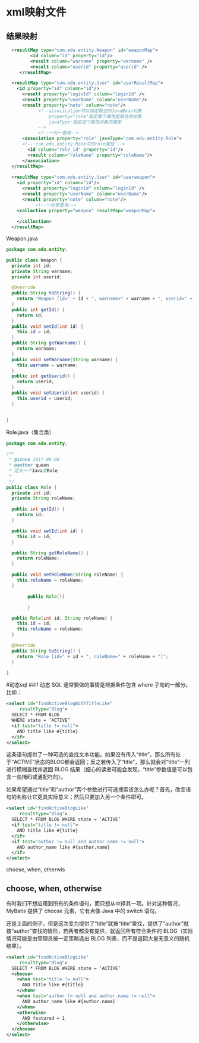 # xml映射文件

## 结果映射

```xml
  <resultMap type="com.edu.entity.Weapon" id="weaponMap">
         <id column="id" property="id"/>
         <result column="warname" property="warname" />
         <result column="userid" property="userid" />
     </resultMap>

  <resultMap type="com.edu.entity.User" id="userResultMap">
    <id property="id" column="id"/>
      <result property="loginId" column="loginId" />
      <result property="userName" column="userName"/>
      <result property="note" column="note"/>
            <!--assocication可以指定联合的JavaBean对象 
                property="role"指定哪个属性是联合的对象
                javaType:指定这个属性对象的类型
            -->
            <!--一对一查询-->
      <association property="role" javaType="com.edu.entity.Role">
      <!-- com.edu.entity.Role中的role属性 -->
        <id column="role_id" property="id"/>
        <result column="roleName" property="roleName"/>
      </association>
  </resultMap>
  
  <resultMap type="com.edu.entity.User" id="userweapon">
    <id property="id" column="id"/>
      <result property="loginId" column="loginId" />
      <result property="userName" column="userName"/>
      <result property="note" column="note"/>
           <!--一对多查询-->
    <collection property="weapon" resultMap="weaponMap">
   
    </collection>
  </resultMap>
```

Weapon.java

```java
package com.edu.entity;

public class Weapon {
  private int id;
  private String warname;
  private int userid;

  @Override
  public String toString() {
    return "Weapon [id=" + id + ", warname=" + warname + ", userid=" + userid + "]";
  }
  public int getId() {
    return id;
  }
  public void setId(int id) {
    this.id = id;
  }
  public String getWarname() {
    return warname;
  }
  public void setWarname(String warname) {
    this.warname = warname;
  }
  public int getUserid() {
    return userid;
  }
  public void setUserid(int userid) {
    this.userid = userid;
  }


}

```

Role.java（集合类）

```java
package com.edu.entity;

/**
 * @since 2017-08-08
 * @author queen
 * 定义一个Java类Role
 *
 */
public class Role {
  private int id;
  private String roleName;

  public int getId() {
    return id;
  }

  public void setId(int id) {
    this.id = id;
  }

  public String getRoleName() {
    return roleName;
  }

  public void setRoleName(String roleName) {
    this.roleName = roleName;
  }

        public Role(){

        }

  public Role(int id, String roleName) {
    this.id = id;
    this.roleName = roleName;
  }

  @Override
  public String toString() {
    return "Role [id=" + id + ", roleName=" + roleName + "]";
  }

}

```

#动态sql
##if
动态 SQL 通常要做的事情是根据条件包含 where 子句的一部分。比如：

```xml
<select id="findActiveBlogWithTitleLike"
     resultType="Blog">
  SELECT * FROM BLOG
  WHERE state = ‘ACTIVE’
  <if test="title != null">
    AND title like #{title}
  </if>
</select>
```

这条语句提供了一种可选的查找文本功能。如果没有传入“title”，那么所有处于“ACTIVE”状态的BLOG都会返回；反之若传入了“title”，那么就会对“title”一列进行模糊查找并返回 BLOG 结果（细心的读者可能会发现，“title”参数值是可以包含一些掩码或通配符的）。

如果希望通过“title”和“author”两个参数进行可选搜索该怎么办呢？首先，改变语句的名称让它更具实际意义；然后只要加入另一个条件即可。

```xml
<select id="findActiveBlogLike"
     resultType="Blog">
  SELECT * FROM BLOG WHERE state = ‘ACTIVE’
  <if test="title != null">
    AND title like #{title}
  </if>
  <if test="author != null and author.name != null">
    AND author_name like #{author.name}
  </if>
</select>
```

choose, when, otherwis

## choose, when, otherwise

有时我们不想应用到所有的条件语句，而只想从中择其一项。针对这种情况，MyBatis 提供了 choose 元素，它有点像 Java 中的 switch 语句。

还是上面的例子，但是这次变为提供了“title”就按“title”查找，提供了“author”就按“author”查找的情形，若两者都没有提供，就返回所有符合条件的 BLOG（实际情况可能是由管理员按一定策略选出 BLOG 列表，而不是返回大量无意义的随机结果）。

```xml
<select id="findActiveBlogLike"
     resultType="Blog">
  SELECT * FROM BLOG WHERE state = ‘ACTIVE’
  <choose>
    <when test="title != null">
      AND title like #{title}
    </when>
    <when test="author != null and author.name != null">
      AND author_name like #{author.name}
    </when>
    <otherwise>
      AND featured = 1
    </otherwise>
  </choose>
</select>
```

